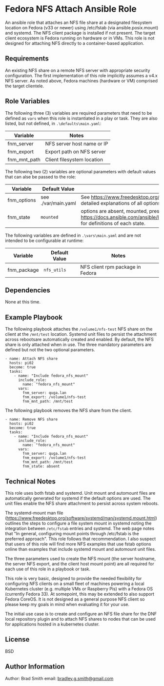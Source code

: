 Fedora NFS Attach Ansible Role
=========

An ansible role that attaches an NFS file share at a designated filesystem location on Fedora (v33 or newer) using /etc/fstab (via ansible.posix.mount) and systemd. The NFS client package is installed if not present. The target client ecosystem is Fedora running on hardware or in VMs. This role is not designed for attaching NFS directly to a container-based application.

Requirements
------------

An existing NFS share on a remote NFS server with appropriate security configuration. The first implementation of this role implicitly assumes a v4.x NFS server. As noted above, Fedora machines (hardware or VM) comprised the target clientele.

Role Variables
--------------

The following three (3) variables are required parameters that need to be defined as `vars` when this role is instantiated in a play or task. They are also listed, but not defined, in `.\defaults\main.yaml`:

| Variable       | Notes      |
| -------        | ----       |
| fnm_server | NFS server host name or IP |
| fnm_export | Export path on NFS server |
| fnm_mnt_path | Client filesystem location |

The following two (2) variables are optional parameters with default values that can alse be passed to the role:

| Variable       | Default Value | Notes      |
| -------        | ------------- | ----       |
| fnm_options |see ./var/main.yaml  | See https://www.freedesktop.org/software/systemd/man/systemd.mount.html for detailed explanations of all options. |
| fnm_state | `mounted`      | options are absent, mounted, present, unmounted, remounted. See https://docs.ansible.com/ansible/latest/collections/ansible/posix/mount_module.html for definitions of each state. |
 
The following variables are defined in `.\vars\main.yaml` and are not intended to be configurable at runtime:


| Variable       | Default Value | Notes      |
| -------        | ------------- | ----       |
| fnm_package  | `nfs_utils`      | NFS client rpm package in Fedora |

Dependencies
------------

None at this time.

Example Playbook
----------------
The following playbook attaches the `/volume1/nfs-test` NFS share on the client at the `/mnt/test` location. Systemd unit files to persist the attachment across rebootsare automatically created and enabled. By default, the NFS share is only attached when in use. The three mandatory parameters are defined but not the two optional parameters.

```
- name: Attach NFS share
  hosts: pi02
  become: true
  tasks:
    - name: "Include fedora_nfs_mount"
      include_role:
        name: "fedora_nfs_mount"
      vars:
        fnm_server: quga.lan
        fnm_export: /volume1/nfs-test
        fnm_mnt_path: /mnt/test
```

The following playbook removes the NFS share from the client.

```
- name: Remove NFS share
  hosts: pi02
  become: true
  tasks:
    - name: "Include fedora_nfs_mount"
      include_role:
        name: "fedora_nfs_mount"
      vars:
        fnm_server: quga.lan
        fnm_export: /volume1/nfs-test
        fnm_mnt_path: /mnt/test
        fnm_state: absent
```

Technical Notes
---------------

This role uses both fstab and systemd. Unit mount and automount files are automatically generated for systemd if the default options are used. The unit files enable the NFS share attachment to persist across system reboots.

The systemd-mount man file (https://www.freedesktop.org/software/systemd/man/systemd.mount.html) outlines the steps to configure a file system mount in systemd noting the integration between `/etc/fstab` entries and systemd. The web page notes that "In general, configuring mount points through /etc/fstab is the preferred approach". This role follows that recommendation. I also suspect that users of this role will find more NFS examples that use fstab options online than examples that include systemd mount and automount unit files. 

The three parameters used to create the NFS mount (the server hostname, the server NFS export, and the client host mount point) are all required for each use of this role in a playbook or task.

This role is very basic, designed to provide the needed flexibility for configuring NFS clients on a small fleet of machines powering a local Kubernetes cluster (e.g. multiple VMs or Raspberry Pis) with a Fedora OS (currently Fedora 33). At somepoint, this may be extended to also support Fedora CoreOS. It is not designed as a general purpose NFS client so please keep my goals in mind when evaluating it for your use.

The initial use case is to create and configure an NFS file share for the DNF local repository plugin and to attach NFS shares to nodes that can be used for applications hosted in a kubernetes cluster.

License
-------

BSD

Author Information
------------------

Author: Brad Smith
email: bradley.g.smith@gmail.com

